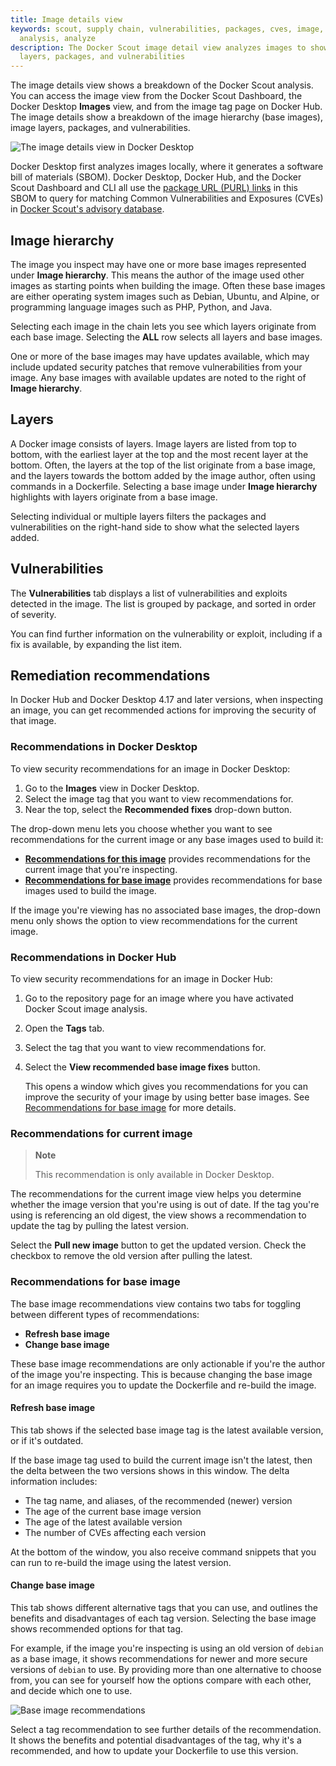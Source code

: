 ```yaml
---
title: Image details view
keywords: scout, supply chain, vulnerabilities, packages, cves, image, tag, scan,
  analysis, analyze
description: The Docker Scout image detail view analyzes images to show their heirachy,
  layers, packages, and vulnerabilities
---
```


The image details view shows a breakdown of the Docker Scout analysis. You can
access the image view from the Docker Scout Dashboard, the Docker Desktop
**Images** view, and from the image tag page on Docker Hub. The image details
show a breakdown of the image hierarchy (base images), image layers, packages,
and vulnerabilities.

![The image details view in Docker Desktop](images/scout/dd-image-view.png)

Docker Desktop first analyzes images locally, where it generates a software bill of materials (SBOM).
Docker Desktop, Docker Hub, and the Docker Scout Dashboard and CLI all use the [package URL (PURL) links](https://github.com/package-url/purl-spec)
in this SBOM to query for matching Common Vulnerabilities and Exposures (CVEs) in [Docker Scout's advisory database](./advisory-db-sources.md).

## Image hierarchy

The image you inspect may have one or more base images represented under
**Image hierarchy**. This means the author of the image used other images as
starting points when building the image. Often these base images are either
operating system images such as Debian, Ubuntu, and Alpine, or programming
language images such as PHP, Python, and Java.

Selecting each image in the chain lets you see which layers originate from each
base image. Selecting the **ALL** row selects all layers and base images.

One or more of the base images may have updates available, which may include
updated security patches that remove vulnerabilities from your image. Any base
images with available updates are noted to the right of **Image hierarchy**.

## Layers

A Docker image consists of layers. Image layers are listed from top to bottom,
with the earliest layer at the top and the most recent layer at the bottom.
Often, the layers at the top of the list originate from a base image, and the
layers towards the bottom added by the image author, often using
commands in a Dockerfile. Selecting a base image under **Image hierarchy** 
highlights with layers originate from a base image.

Selecting individual or multiple layers filters the packages and vulnerabilities
on the right-hand side to show what the selected layers added.

## Vulnerabilities

The **Vulnerabilities** tab displays a list of vulnerabilities and exploits detected in the image. The list is grouped by package, and sorted in order of severity.

You can find further information on the vulnerability or exploit, including if a fix is available, by expanding the list item.

## Remediation recommendations

In Docker Hub and Docker Desktop 4.17 and later versions, when inspecting an
image, you can get recommended actions for improving the security of that image.

### Recommendations in Docker Desktop

To view security recommendations for an image in Docker Desktop:

1. Go to the **Images** view in Docker Desktop.
2. Select the image tag that you want to view recommendations for.
3. Near the top, select the **Recommended fixes** drop-down button.

The drop-down menu lets you choose whether you want to see recommendations for
the current image or any base images used to build it:

- [**Recommendations for this image**](#recommendations-for-current-image)
  provides recommendations for the current image that you're inspecting.
- [**Recommendations for base image**](#recommendations-for-base-image) provides
  recommendations for base images used to build the image.

If the image you're viewing has no associated base images, the drop-down menu only 
shows the option to view recommendations for the current image.

### Recommendations in Docker Hub

To view security recommendations for an image in Docker Hub:

1. Go to the repository page for an image where you have activated Docker Scout
   image analysis.
2. Open the **Tags** tab.
3. Select the tag that you want to view recommendations for.
4. Select the **View recommended base image fixes** button.

   This opens a window which gives you recommendations for you can improve the
   security of your image by using better base images. See
   [Recommendations for base image](#recommendations-for-base-image) for more
   details.

### Recommendations for current image

> **Note**
>
> This recommendation is only available in Docker Desktop.

The recommendations for the current image view helps you determine whether the image
version that you're using is out of date. If the tag you're using is referencing an
old digest, the view shows a recommendation to update the tag by pulling the
latest version.

Select the **Pull new image** button to get the updated version. Check the
checkbox to remove the old version after pulling the latest.

### Recommendations for base image

The base image recommendations view contains two tabs for toggling between
different types of recommendations:

- **Refresh base image**
- **Change base image**

These base image recommendations are only actionable if you're the author of the
image you're inspecting. This is because changing the base image for an image
requires you to update the Dockerfile and re-build the image.

#### Refresh base image

This tab shows if the selected base image tag is the latest available version,
or if it's outdated.

If the base image tag used to build the current image isn't the latest, then the
delta between the two versions shows in this window. The delta information
includes:

- The tag name, and aliases, of the recommended (newer) version
- The age of the current base image version
- The age of the latest available version
- The number of CVEs affecting each version

At the bottom of the window, you also receive command snippets that you can 
run to re-build the image using the latest version.

#### Change base image

This tab shows different alternative tags that you can use, and outlines the
benefits and disadvantages of each tag version. Selecting the base image shows
recommended options for that tag.

For example, if the image you're inspecting is using an old version of `debian`
as a base image, it shows recommendations for newer and more secure versions
of `debian` to use. By providing more than one alternative to choose from, you
can see for yourself how the options compare with each other, and decide which
one to use.

![Base image recommendations](images/scout/change-base-image.png)

Select a tag recommendation to see further details of the recommendation.
It shows the benefits and potential disadvantages of the tag, why it's a
recommended, and how to update your Dockerfile to use this version.

